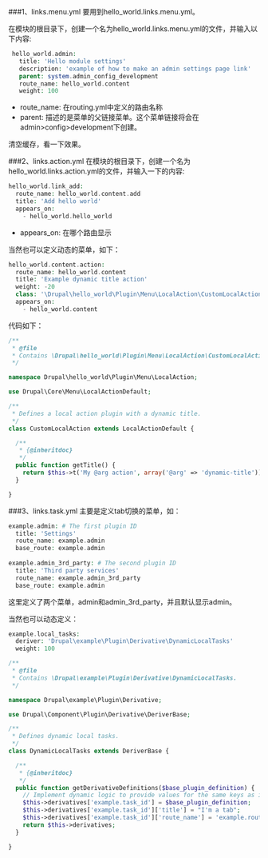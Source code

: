 ###1、links.menu.yml
要用到hello_world.links.menu.yml。

在模块的根目录下，创建一个名为hello_world.links.menu.yml的文件，并输入以下内容:

```php
 hello_world.admin:
   title: 'Hello module settings'
   description: 'example of how to make an admin settings page link'
   parent: system.admin_config_development
   route_name: hello_world.content
   weight: 100
```

* route_name: 在routing.yml中定义的路由名称
* parent: 描述的是菜单的父链接菜单。这个菜单链接将会在admin>config>development下创建。

清空缓存，看一下效果。

###2、links.action.yml
在模块的根目录下，创建一个名为hello_world.links.action.yml的文件，并输入一下的内容:
```php
hello_world.link_add:
  route_name: hello_world.content.add
  title: 'Add hello world'
  appears_on:
    - hello_world.hello_world
```

* appears_on: 在哪个路由显示

当然也可以定义动态的菜单，如下：
```php
hello_world.content.action:
  route_name: hello_world.content
  title: 'Example dynamic title action'
  weight: -20
  class: '\Drupal\hello_world\Plugin\Menu\LocalAction\CustomLocalAction'
  appears_on:
    - hello_world.content
```

代码如下：
```php
/**
 * @file
 * Contains \Drupal\hello_world\Plugin\Menu\LocalAction\CustomLocalAction.
 */

namespace Drupal\hello_world\Plugin\Menu\LocalAction;

use Drupal\Core\Menu\LocalActionDefault;

/**
 * Defines a local action plugin with a dynamic title.
 */
class CustomLocalAction extends LocalActionDefault {

  /**
   * {@inheritdoc}
   */
  public function getTitle() {
    return $this->t('My @arg action', array('@arg' => 'dynamic-title'));
  }

}
```

###3、links.task.yml
主要是定义tab切换的菜单，如：
```php
example.admin: # The first plugin ID
  title: 'Settings'
  route_name: example.admin
  base_route: example.admin
  
example.admin_3rd_party: # The second plugin ID
  title: 'Third party services'
  route_name: example.admin_3rd_party
  base_route: example.admin
```
这里定义了两个菜单，admin和admin_3rd_party，并且默认显示admin。

当然也可以动态定义：
```php
example.local_tasks:
  deriver: 'Drupal\example\Plugin\Derivative\DynamicLocalTasks'
  weight: 100
```

```php
/**
 * @file
 * Contains \Drupal\example\Plugin\Derivative\DynamicLocalTasks.
 */

namespace Drupal\example\Plugin\Derivative;

use Drupal\Component\Plugin\Derivative\DeriverBase;

/**
 * Defines dynamic local tasks.
 */
class DynamicLocalTasks extends DeriverBase {

  /**
   * {@inheritdoc}
   */
  public function getDerivativeDefinitions($base_plugin_definition) {
    // Implement dynamic logic to provide values for the same keys as in example.links.task.yml.
    $this->derivatives['example.task_id'] = $base_plugin_definition;
    $this->derivatives['example.task_id']['title'] = "I'm a tab";
    $this->derivatives['example.task_id']['route_name'] = 'example.route';
    return $this->derivatives;
  }

}

```
